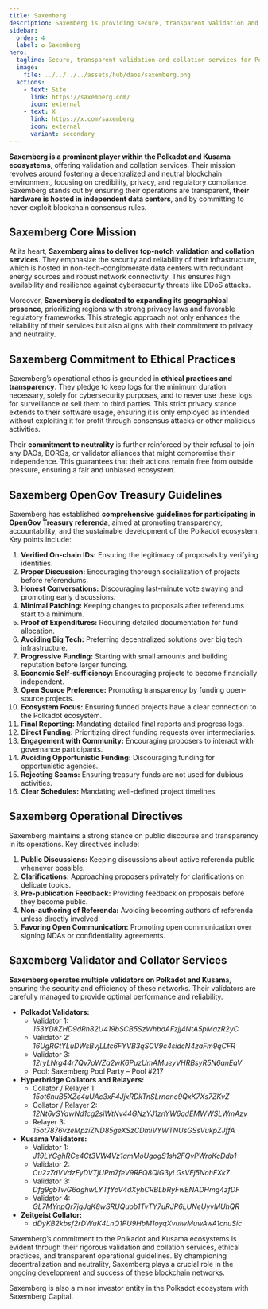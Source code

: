 ```yaml
---
title: Saxemberg
description: Saxemberg is providing secure, transparent validation and collation services for Polkadot and Kusama, championing decentralization and ethical practices.
sidebar:
  order: 4
  label: ✪ Saxemberg
hero:
  tagline: Secure, transparent validation and collation services for Polkadot.
  image: 
    file: ../../../../assets/hub/daos/saxemberg.png
  actions:
    - text: Site
      link: https://saxemberg.com/
      icon: external
    - text: X
      link: https://x.com/saxemberg
      icon: external
      variant: secondary
---
```


**Saxemberg is a prominent player within the Polkadot and Kusama ecosystems**, offering validation and collation services. Their mission revolves around fostering a decentralized and neutral blockchain environment, focusing on credibility, privacy, and regulatory compliance. Saxemberg stands out by ensuring their operations are transparent, **their hardware is hosted in independent data centers**, and by committing to never exploit blockchain consensus rules.

## Saxemberg Core Mission
At its heart, **Saxemberg aims to deliver top-notch validation and collation services**. They emphasize the security and reliability of their infrastructure, which is hosted in non-tech-conglomerate data centers with redundant energy sources and robust network connectivity. This ensures high availability and resilience against cybersecurity threats like DDoS attacks.

Moreover, **Saxemberg is dedicated to expanding its geographical presence**, prioritizing regions with strong privacy laws and favorable regulatory frameworks. This strategic approach not only enhances the reliability of their services but also aligns with their commitment to privacy and neutrality.

## Saxemberg Commitment to Ethical Practices
Saxemberg’s operational ethos is grounded in **ethical practices and transparency**. They pledge to keep logs for the minimum duration necessary, solely for cybersecurity purposes, and to never use these logs for surveillance or sell them to third parties. This strict privacy stance extends to their software usage, ensuring it is only employed as intended without exploiting it for profit through consensus attacks or other malicious activities.

Their **commitment to neutrality** is further reinforced by their refusal to join any DAOs, BORGs, or validator alliances that might compromise their independence. This guarantees that their actions remain free from outside pressure, ensuring a fair and unbiased ecosystem.

## Saxemberg OpenGov Treasury Guidelines
Saxemberg has established **comprehensive guidelines for participating in OpenGov Treasury referenda**, aimed at promoting transparency, accountability, and the sustainable development of the Polkadot ecosystem. Key points include:
1. **Verified On-chain IDs:** Ensuring the legitimacy of proposals by verifying identities.
2. **Proper Discussion:** Encouraging thorough socialization of projects before referendums.
3. **Honest Conversations:** Discouraging last-minute vote swaying and promoting early discussions.
4. **Minimal Patching:** Keeping changes to proposals after referendums start to a minimum.
5. **Proof of Expenditures:** Requiring detailed documentation for fund allocation.
6. **Avoiding Big Tech:** Preferring decentralized solutions over big tech infrastructure.
7. **Progressive Funding:** Starting with small amounts and building reputation before larger funding.
8. **Economic Self-sufficiency:** Encouraging projects to become financially independent.
9. **Open Source Preference:** Promoting transparency by funding open-source projects.
10. **Ecosystem Focus:** Ensuring funded projects have a clear connection to the Polkadot ecosystem.
11. **Final Reporting:** Mandating detailed final reports and progress logs.
12. **Direct Funding:** Prioritizing direct funding requests over intermediaries.
13. **Engagement with Community:** Encouraging proposers to interact with governance participants.
14. **Avoiding Opportunistic Funding:** Discouraging funding for opportunistic agencies.
15. **Rejecting Scams:** Ensuring treasury funds are not used for dubious activities.
16. **Clear Schedules:** Mandating well-defined project timelines.

## Saxemberg Operational Directives
Saxemberg maintains a strong stance on public discourse and transparency in its operations. Key directives include:
1. **Public Discussions:** Keeping discussions about active referenda public whenever possible.
2. **Clarifications:** Approaching proposers privately for clarifications on delicate topics.
3. **Pre-publication Feedback:** Providing feedback on proposals before they become public.
4. **Non-authoring of Referenda:** Avoiding becoming authors of referenda unless directly involved.
5. **Favoring Open Communication:** Promoting open communication over signing NDAs or confidentiality agreements.

## Saxemberg Validator and Collator Services
**Saxemberg operates multiple validators on Polkadot and Kusam**a, ensuring the security and efficiency of these networks. Their validators are carefully managed to provide optimal performance and reliability.
- **Polkadot Validators:**
  - Validator 1: *153YD8ZHD9dRh82U419bSCB5SzWhbdAFzjj4NtA5pMazR2yC*
  - Validator 2: *16UgRGtYLuDWsBvjLLtc6FYVB3qSCV9c4sidcN4zaFm9qCFR*
  - Validator 3: *12ryLNrg44r7Qv7oWZa2wK6PuzUmAMueyVHRBsyR5N6anEaV*
  - Pool: Saxemberg Pool Party – Pool #217
- **Hyperbridge Collators and Relayers:**
  - Collator / Relayer 1: *15ot6nuB5XZe4uUAc3xF4JjxRDkTnSLrnanc9QxK7Xs7ZKvZ*
  - Collator / Relayer 2: *12Nt6vSYawNd1cg2siWtNv44GNzYJ1znYW6qdEMWWSLWmAzv*
  - Relayer 3: *15ot7876vzeMpziZND85geXSzCDmiVYWTNUsGSsVukpZJffA*
- **Kusama Validators:**
  - Validator 1: *J19LYGghRCe4Ct3VW4Vz1amMoUgogS1sh2FQvPWroKcDdb1*
  - Validator 2: *Cu2z7dVVdzFyDVTjUPm7feV9RFQ8QiG3yLGsVEj5NohFXk7*
  - Validator 3: *Dfg9gbTwG6aghwLYTfYoV4dXyhCRBLbRyFwENADHmg4zfDF*
  - Validator 4: *GL7MYnpQr7jgJqK8wSRUQuob1TvTY7uRJP6LUNeUyvMUhQR*
- **Zeitgeist Collator:**
  - *dDyKB2kbsf2rDWuK4LnQ1PU9HbM1oyqXvuiwMuwAwA1cnuSic*

Saxemberg’s commitment to the Polkadot and Kusama ecosystems is evident through their rigorous validation and collation services, ethical practices, and transparent operational guidelines. By championing decentralization and neutrality, Saxemberg plays a crucial role in the ongoing development and success of these blockchain networks.

Saxemberg is also a minor investor entity in the Polkadot ecosystem with Saxemberg Capital.
